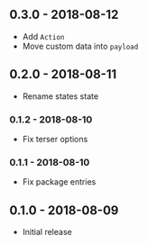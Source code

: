## 0.3.0 - 2018-08-12

- Add `Action`
- Move custom data into `payload`

## 0.2.0 - 2018-08-11

- Rename states state

### 0.1.2 - 2018-08-10

- Fix terser options

### 0.1.1 - 2018-08-10

- Fix package entries

## 0.1.0 - 2018-08-09

- Initial release
